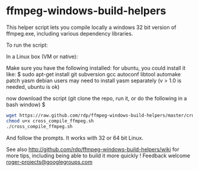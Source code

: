 ffmpeg-windows-build-helpers
============================

This helper script lets you compile locally a windows 32 bit version of ffmpeg.exe,
including various dependency libraries.

To run the script:

In a Linux box (VM or native):

Make sure you have the following installed:
for ubuntu, you could install it like:
$ sudo apt-get install git subversion gcc autoconf libtool automake patch yasm
debian users may need to install yasm separately (v > 1.0 is needed, ubuntu is ok)

now download the script (git clone the repo, run it, or do the following in a bash window) $

```bash
wget https://raw.github.com/rdp/ffmpeg-windows-build-helpers/master/cross_compile_ffmpeg.sh -O cross_compile_ffmpeg.sh
chmod u+x cross_compile_ffmpeg.sh
./cross_compile_ffmpeg.sh
```

And follow the prompts.
It works with 32 or 64 bit Linux.

See also 
http://github.com/rdp/ffmpeg-windows-build-helpers/wiki for more tips, including being able to build it more quickly  !
Feedback welcome roger-projects@googlegroups.com

